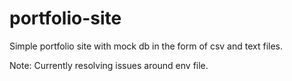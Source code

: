 # portfolio-site

Simple portfolio site with mock db in the form of csv and text files.

Note: Currently resolving issues around env file. 
